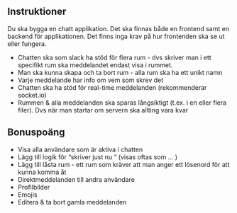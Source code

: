 ## Instruktioner

Du ska bygga en chatt applikation. Det ska finnas både en frontend samt en backend för applikationen. Det finns inga krav på hur frontenden ska se ut eller fungera.   

* Chatten ska som slack ha stöd för flera rum - dvs skriver man i ett specifikt rum ska meddelandet endast visa i rummet. 
* Man ska kunna skapa och ta bort rum - alla rum ska ha ett unikt namn
* Varje meddelande har info om vem som skrev det
* Chatten ska ha stöd för real-time meddelanden (rekommenderar socket.io)
* Rummen & alla meddelanden ska sparas långsiktigt (t.ex. i en eller flera filer). Dvs när man startar om servern ska allting vara kvar

## Bonuspoäng

* Visa alla användare som är aktiva i chatten
* Lägg till logik för “skriver just nu “ (visas oftas som ... )
* Lägg till låsta rum - ett rum som kräver att man anger ett lösenord för att kunna komma åt
* Direktmeddelanden till andra användare
* Profilbilder
* Emojis
* Editera & ta bort gamla meddelanden